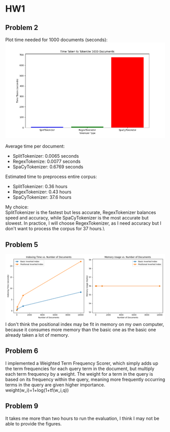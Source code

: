 # HW1
## Problem 2
Plot time needed for 1000 documents (seconds):
![alt text](figures/tokenizer_time.png)

Average time per document:
- SplitTokenizer: 0.0065 seconds
- RegexTokenize: 0.0077 seconds
- SpaCyTokenizer: 0.6769 seconds 
  
Estimated time to preprocess entire corpus:
- SplitTokenizer: 0.36 hours
- RegexTokenizer: 0.43 hours
- SpaCyTokenizer: 37.6 hours
  
My choice:<br>
SplitTokenizer is the fastest but less accurate, RegexTokenizer balances speed and accuracy, while SpaCyTokenizer is the most accurate but slowest. In practice, I will choose RegexTokenizer, as I need accuracy but I don't want to process the corpus for 37 hours.\

## Problem 5
![alt text](<figures/indexing time and memory usage.png>)
I don't think the positional index may be fit in memory on my own computer, because it consumes more memory than the basic one as the basic one already taken a lot of memory.

## Problem 6
I implemented a Weighted Term Frequency Scorer, which simply adds up the term frequencies for each query term in the document, but multiply each term frequency by a weight. The weight for a term in the query is based on its frequency within the query, meaning more frequently occurring terms in the query are given higher importance.
weight(w_i)=1+log(1+tf(w_i,q))

## Problem 9
It takes me more than two hours to run the evaluation, I think I may not be able to provide the figures.



